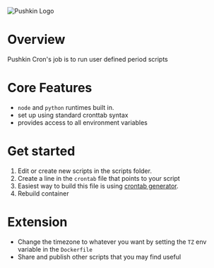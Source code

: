 ![Pushkin Logo](http://i.imgur.com/ncRJMJ5.png)

# Overview
Pushkin Cron's job is to run user defined period scripts

# Core Features
* `node` and `python` runtimes built in.
* set up using standard cronttab syntax
* provides access to all environment variables


# Get started
1. Edit or create new scripts in the scripts folder.
2. Create a line in the `crontab` file that points to your script
3. Easiest way to build this file is using [crontab generator](http://crontab-generator.org/).
4. Rebuild container

# Extension
* Change the timezone to whatever you want by setting the `TZ` env variable in the `Dockerfile`
* Share and publish other scripts that you may find useful
